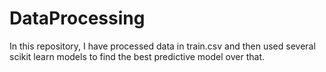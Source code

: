 # DataProcessing
In this repository, I have processed data in train.csv and then used several scikit learn models to find the best predictive model over that.
